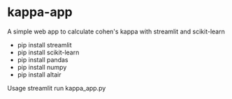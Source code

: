 # kappa-app
A simple web app to calculate cohen's kappa with streamlit and scikit-learn

- pip install streamlit
- pip install scikit-learn
- pip install pandas
- pip install numpy
- pip install altair

Usage
streamlit run kappa_app.py
